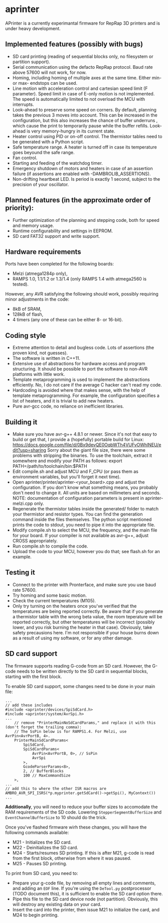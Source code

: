 aprinter
========

APrinter is a currently experimantal firmware for RepRap 3D printers and is under heavy development.

## Implemented features (possibly with bugs)

  * SD card printing (reading of sequential blocks only, no filesystem or partition support).
  * Serial communication using the defacto RepRap protocol. Baud rate above 57600 will not work, for now.
  * Homing, including homing of multiple axes at the same time. Either min- or max- endstops can be used.
  * Line motion with acceleration control and cartesian speed limit (F parameter).
    Speed limit in case of E-only motion is not implemented.
    The speed is automatically limited to not overload the MCU with interrupts.
  * Look-ahead to preserve some speed on corners. By default, planning takes the previous 3 moves into account.
    This can be increased in the configuration, but this
    also increases the chance of buffer underruns , which cause the print to temporarily pause while the buffer refills.
    Look-ahead is very memory-hungry in its current state.
  * Heater control using PID or on-off control. The thermistor tables need to be generated with a Python script.
  * Safe temperature range. A heater is turned off in case its temperature goes beyound the safe range.
  * Fan control.
  * Starting and feeding of the watchdog timer.
  * Emergency shutdown of motors and heaters in case of an assertion failure
    (if assertions are enabled with -DAMBROLIB_ASSERTIONS).
  * Non-drifting heartbeat LED. Is period is exactly 1 second, subject to the precision of your oscillator.

## Planned features (in the approximate order of priority):

  * Further optimization of the planning and stepping code, both for speed and memory usage.
  * Runtime configurability and settings in EEPROM.
  * SD card FAT32 support and write support.

## Hardware requirements

Ports have been completed for the following boards:

  * Melzi (atmega1284p only),
  * RAMPS 1.0, 1.1/1.2 or 1.3/1.4 (only RAMPS 1.4 with atmega2560 is tested).

However, any AVR satisfying the following should work, possibly requiring minor adjustments in the code:

  * 8kB of SRAM,
  * 128kB of flash,
  * 4 timers (any one of these can be either 8- or 16-bit).

## Coding style

  * Extreme attention to detail and bugless code. Lots of assertions (the proven kind, not guesses).
  * The software is written in C++11.
  * Extensive use of abstractions for hardware access and program structuring.
    It should be possible to port the software to non-AVR platforms with little work.
  * Template metaprogramming is used to implement the abstractions efficiently.
    No, I do not care if the average C hacker can't read my code.
  * Hardcoding is avoided where that makes sense, with the help of template metaprogramming.
    For example, the configuration specifies a list of heaters, and it is trivial to add new heaters.
  * Pure avr-gcc code, no reliance on inefficient libraries.

## Building it

  * Make sure you have avr-g++ 4.8.1 or newer.
    Since it's not that easy to build or get that, I provide a
    (hopefully) portable build for Linux: https://docs.google.com/file/d/0Bx9devQE0OqbWTh4VUFvOWhlNEU/edit?usp=sharing
    Sorry about the giant file size, there were some problems with stripping the binaries.
    To use the toolchain, extract it somewhere and modify your PATH as follows:
    export PATH=/path/to/toolchain/bin:$PATH
  * Edit compile.sh and adjust MCU and F_CPU (or pass them as environment variables, but you'll forget it next time).
  * Open aprinter/printer/aprinter-<your_board>.cpp and adjust the configuration.
    If you don't know what something means, you probably don't need to change it.
    All units are based on millimeters and seconds.
    NOTE: documentation of configuration parameters is present in aprinter-melzi.cpp only.
  * Regenerate the thermistor tables inside the generated/ folder to match your thermistor and resistor types.
    You can find the generation command inside the files themselves.
    The python script mentioned prints the code to stdout, you need to pipe it into the appropriate file.
  * Modify compile.sh to select the MCU, the frequency, and the main file for your board.
    If your compiler is not available as avr-g++, adjust CROSS appropriately.
  * Run compile.sh to compile the code.
  * Upload the code to your MCU, however you do that; see flash.sh for an example.

## Testing it

  * Connect to the printer with Pronterface, and make sure you use baud rate 57600.
  * Try homing and some basic motion.
  * Check the current temperatures (M105).
  * Only try turning on the heaters once you've verified that the temperatures are being reported correctly.
    Be aware that if you generate a thermistor table with the wrong beta value,
    the room teperature will be reported correctly, but other temperatures will be incorrect
    (possibly lower, and you risk burning the heater in that case).
    Obviously, take safety precausions here. I'm not responsible if your house burns down as a result of
    using my software, or for any other damage.

## SD card support

The firmware supports reading G-code from an SD card. However, the G-code needs to be written directly to the SD card in sequential blocks, starting with the first block.

To enable SD card support, some changes need to be done in your main file:
```
...
// add these includes
#include <aprinter/devices/SpiSdCard.h>
#include <aprinter/system/AvrSpi.h>
...
    // remove "PrinterMainNoSdCardParams," and replace it with this (don't forget the trailing comma):
    // The SsPin below is for RAMPS1.4. For Melzi, use AvrPin<AvrPortB, 4>.
    PrinterMainSdCardParams<
        SpiSdCard,
        SpiSdCardParams<
            AvrPin<AvrPortB, 0>, // SsPin
            AvrSpi
        >,
        GcodeParserParams<8>,
        2, // BufferBlocks
        100 // MaxCommandSize
    >,
...
// add this to where the other ISR macros are
AMBRO_AVR_SPI_ISRS(*p.myprinter.getSdCard()->getSpi(), MyContext())
...
```

**Additionally**, you will need to reduce your buffer sizes to accomodate the RAM requirements of the SD code. Lowering `StepperSegmentBufferSize` and `EventChannelBufferSize` to 10 should do the trick.

Once you've flashed firmware wirh these changes, you will have the following commands available:

- M21 - Initializes the SD card.
- M22 - Deinitializes the SD card.
- M24 - Starts/resumes SD printing. If this is after M21, g-code is read from the first block, otherwise from where it was paused.
- M25 - Pauses SD printing.

To print from SD card, you need to:

- Prepare your g-code file, by removing all empty lines and comments, and adding an `EOF` line. If you're using the `DeTool.py` postprocessor (TODO document this), it is sufficient to enable the SD card option there.
- Pipe this file to the SD card device node (not partition). Obviously, this will destroy any existing data on your card.
- Insert the card into the printer, then issue M21 to initialize the card, and M24 to begin printing.

